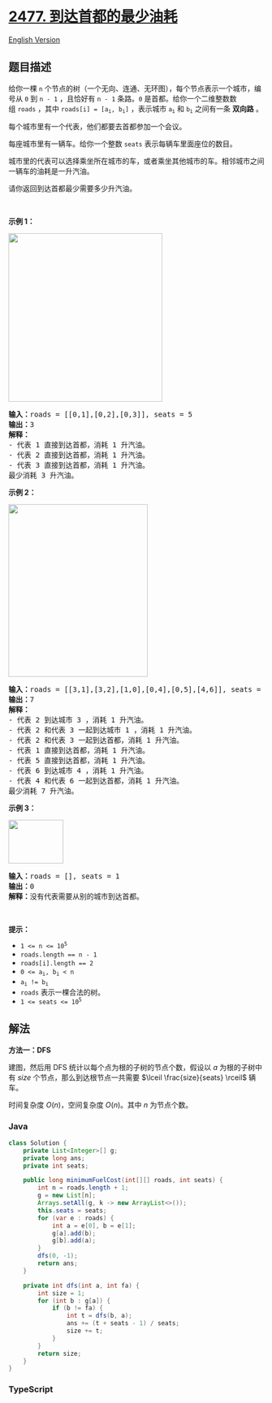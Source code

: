 # [2477. 到达首都的最少油耗](https://leetcode.cn/problems/minimum-fuel-cost-to-report-to-the-capital)

[English Version](/solution/2400-2499/2477.Minimum%20Fuel%20Cost%20to%20Report%20to%20the%20Capital/README_EN.md)

## 题目描述

<!-- 这里写题目描述 -->

<p>给你一棵 <code>n</code>&nbsp;个节点的树（一个无向、连通、无环图），每个节点表示一个城市，编号从&nbsp;<code>0</code>&nbsp;到&nbsp;<code>n - 1</code>&nbsp;，且恰好有&nbsp;<code>n - 1</code>&nbsp;条路。<code>0</code>&nbsp;是首都。给你一个二维整数数组&nbsp;<code>roads</code>&nbsp;，其中&nbsp;<code>roads[i] = [a<sub>i</sub>, b<sub>i</sub>]</code>&nbsp;，表示城市&nbsp;<code>a<sub>i</sub></code> 和&nbsp;<code>b<sub>i</sub></code>&nbsp;之间有一条&nbsp;<strong>双向路</strong>&nbsp;。</p>

<p>每个城市里有一个代表，他们都要去首都参加一个会议。</p>

<p>每座城市里有一辆车。给你一个整数&nbsp;<code>seats</code>&nbsp;表示每辆车里面座位的数目。</p>

<p>城市里的代表可以选择乘坐所在城市的车，或者乘坐其他城市的车。相邻城市之间一辆车的油耗是一升汽油。</p>

<p>请你返回到达首都最少需要多少升汽油。</p>

<p>&nbsp;</p>

<p><strong>示例 1：</strong></p>

<p><img alt="" src="https://fastly.jsdelivr.net/gh/doocs/leetcode@main/solution/2400-2499/2477.Minimum%20Fuel%20Cost%20to%20Report%20to%20the%20Capital/images/a4c380025e3ff0c379525e96a7d63a3.png" style="width: 303px; height: 332px;"></p>

<pre><b>输入：</b>roads = [[0,1],[0,2],[0,3]], seats = 5
<b>输出：</b>3
<b>解释：</b>
- 代表 1 直接到达首都，消耗 1 升汽油。
- 代表 2 直接到达首都，消耗 1 升汽油。
- 代表 3 直接到达首都，消耗 1 升汽油。
最少消耗 3 升汽油。
</pre>

<p><strong>示例 2：</strong></p>

<p><img alt="" src="https://fastly.jsdelivr.net/gh/doocs/leetcode@main/solution/2400-2499/2477.Minimum%20Fuel%20Cost%20to%20Report%20to%20the%20Capital/images/2.png" style="width: 274px; height: 340px;"></p>

<pre><b>输入：</b>roads = [[3,1],[3,2],[1,0],[0,4],[0,5],[4,6]], seats = 2
<b>输出：</b>7
<b>解释：</b>
- 代表 2 到达城市 3 ，消耗 1 升汽油。
- 代表 2 和代表 3 一起到达城市 1 ，消耗 1 升汽油。
- 代表 2 和代表 3 一起到达首都，消耗 1 升汽油。
- 代表 1 直接到达首都，消耗 1 升汽油。
- 代表 5 直接到达首都，消耗 1 升汽油。
- 代表 6 到达城市 4 ，消耗 1 升汽油。
- 代表 4 和代表 6 一起到达首都，消耗 1 升汽油。
最少消耗 7 升汽油。
</pre>

<p><strong>示例 3：</strong></p>

<p><img alt="" src="https://fastly.jsdelivr.net/gh/doocs/leetcode@main/solution/2400-2499/2477.Minimum%20Fuel%20Cost%20to%20Report%20to%20the%20Capital/images/efcf7f7be6830b8763639cfd01b690a.png" style="width: 108px; height: 86px;"></p>

<pre><b>输入：</b>roads = [], seats = 1
<b>输出：</b>0
<b>解释：</b>没有代表需要从别的城市到达首都。
</pre>

<p>&nbsp;</p>

<p><strong>提示：</strong></p>

<ul>
	<li><code>1 &lt;= n &lt;= 10<sup>5</sup></code></li>
	<li><code>roads.length == n - 1</code></li>
	<li><code>roads[i].length == 2</code></li>
	<li><code>0 &lt;= a<sub>i</sub>, b<sub>i</sub> &lt; n</code></li>
	<li><code>a<sub>i</sub> != b<sub>i</sub></code></li>
	<li><code>roads</code>&nbsp;表示一棵合法的树。</li>
	<li><code>1 &lt;= seats &lt;= 10<sup>5</sup></code></li>
</ul>

## 解法

**方法一：DFS**

建图，然后用 DFS 统计以每个点为根的子树的节点个数，假设以 $a$ 为根的子树中有 $size$ 个节点，那么到达根节点一共需要 $\lceil \frac{size}{seats} \rceil$ 辆车。

时间复杂度 $O(n)$，空间复杂度 $O(n)$。其中 $n$ 为节点个数。

### **Java**

```java
class Solution {
    private List<Integer>[] g;
    private long ans;
    private int seats;

    public long minimumFuelCost(int[][] roads, int seats) {
        int n = roads.length + 1;
        g = new List[n];
        Arrays.setAll(g, k -> new ArrayList<>());
        this.seats = seats;
        for (var e : roads) {
            int a = e[0], b = e[1];
            g[a].add(b);
            g[b].add(a);
        }
        dfs(0, -1);
        return ans;
    }

    private int dfs(int a, int fa) {
        int size = 1;
        for (int b : g[a]) {
            if (b != fa) {
                int t = dfs(b, a);
                ans += (t + seats - 1) / seats;
                size += t;
            }
        }
        return size;
    }
}
```

### **TypeScript**
